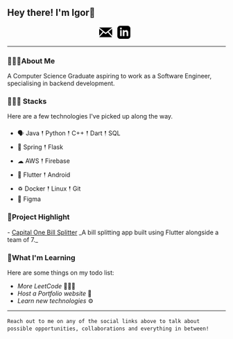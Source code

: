 ## Hey there! I'm Igor👋

<p align='center'>
<a href="mailto:igorbarglowski@outlook.com"><img height="30" src="https://raw.githubusercontent.com/igorb18/igorb18/master/assets/icon_email.png"></a>&nbsp;&nbsp;
<a href="https://www.linkedin.com/in/igorbarglowski/"><img height="30" src="https://raw.githubusercontent.com/igorb18/igorb18/master/assets/icon_linkedin.png"></a>&nbsp;&nbsp;
</p>

---

### 🙋🏽‍♂️About Me

<p>
A Computer Science Graduate aspiring to work as a Software Engineer, specialising in backend development.
</p>

### 👨🏽‍💻 Stacks

<p>
Here are a few technologies I've picked up along the way.
</p>

- 🗣 Java 𒑰 Python 𒑰 C++ 𒑰 Dart 𒑰 SQL
- 🎒 Spring 𒑰 Flask
- ☁ AWS 𒑰 Firebase
- 📱 Flutter 𒑰 Android
- ♽ Docker 𒑰 Linux 𒑰 Git
- 🎨 Figma

### 🚧Project Highlight

<p>
- <a href="https://www.linkedin.com/feed/update/urn:li:activity:7065076138980560897?utm_source=share&utm_medium=member_desktop&rcm=ACoAAENCSVYBLq9GR8o0JrPvyQjzAWPJKKtq7L8">Capital One Bill Splitter</a> _A bill splitting app built using Flutter alongside a team of 7._
</p>

### 🌱What I'm Learning

Here are some things on my todo list:

- _More LeetCode_ 🧙🏽‍♂️
- _Host a Portfolio website_ 🤖
- _Learn new technologies_ ⚙️

---

`Reach out to me on any of the social links above to talk about possible opportunities, collaborations and everything in between!`
